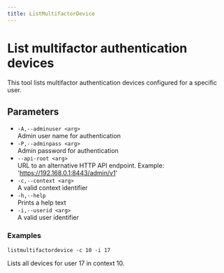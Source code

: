 ```yaml
---
title: ListMultifactorDevice
---
```


# List multifactor authentication devices
This tool lists multifactor authentication devices configured for a specific user.

## Parameters

- ``-A,--adminuser <arg>``<br>
Admin user name for authentication
- ``-P,--adminpass <arg>``<br>
Admin password for authentication
- ``--api-root <arg>``      
URL to an alternative HTTP API endpoint. Example:
'https://192.168.0.1:8443/admin/v1'
- ``-c,--context <arg>``<br>
A valid context identifier
- ``-h,--help``<br>
Prints a help text
- ``-i,--userid <arg>``<br>
A valid user identifier

### Examples

<code>listmultifactordevice -c 10 -i 17 </code>

Lists all devices for user 17 in context 10.
